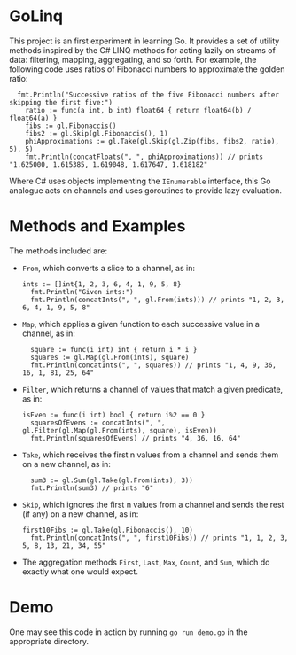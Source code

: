 # GoLinq

This project is an first experiment in learning Go. It provides a set of utility methods inspired by the C# LINQ methods for acting lazily on streams of data: filtering, mapping, aggregating, and so forth. For example, the following code uses ratios of Fibonacci numbers to approximate the golden ratio:

```
  fmt.Println("Successive ratios of the five Fibonacci numbers after skipping the first five:")
	ratio := func(a int, b int) float64 { return float64(b) / float64(a) }
	fibs := gl.Fibonaccis()
	fibs2 := gl.Skip(gl.Fibonaccis(), 1)
	phiApproximations := gl.Take(gl.Skip(gl.Zip(fibs, fibs2, ratio), 5), 5)
	fmt.Println(concatFloats(", ", phiApproximations)) // prints "1.625000, 1.615385, 1.619048, 1.617647, 1.618182"
```

Where C# uses objects implementing the `IEnumerable` interface, this Go analogue acts on channels and uses goroutines to provide lazy evaluation.

# Methods and Examples
The methods included are:
- `From`, which converts a slice to a channel, as in:
  ```
  ints := []int{1, 2, 3, 6, 4, 1, 9, 5, 8}
	fmt.Println("Given ints:")
	fmt.Println(concatInts(", ", gl.From(ints))) // prints "1, 2, 3, 6, 4, 1, 9, 5, 8"
  ```

- `Map`, which applies a given function to each successive value in a channel, as in:
  ```
	square := func(i int) int { return i * i }
	squares := gl.Map(gl.From(ints), square)
	fmt.Println(concatInts(", ", squares)) // prints "1, 4, 9, 36, 16, 1, 81, 25, 64"
  ```
- `Filter`, which returns a channel of values that match a given predicate, as in:
  ```
  isEven := func(i int) bool { return i%2 == 0 }
	squaresOfEvens := concatInts(", ", gl.Filter(gl.Map(gl.From(ints), square), isEven))
	fmt.Println(squaresOfEvens) // prints "4, 36, 16, 64"
  ```
- `Take`, which receives the first n values from a channel and sends them on a new channel, as in:
  ```
	sum3 := gl.Sum(gl.Take(gl.From(ints), 3))
	fmt.Println(sum3) // prints "6"
  ```
- `Skip`, which ignores the first n values from a channel and sends the rest (if any) on a new channel, as in:
  ```
  first10Fibs := gl.Take(gl.Fibonaccis(), 10)
	fmt.Println(concatInts(", ", first10Fibs)) // prints "1, 1, 2, 3, 5, 8, 13, 21, 34, 55"
  ```
- The aggregation methods `First`, `Last`, `Max`, `Count`, and `Sum`, which do exactly what one would expect.

# Demo
One may see this code in action by running `go run demo.go` in the appropriate directory.
